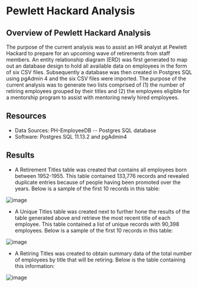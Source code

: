 # Pewlett Hackard Analysis

## Overview of Pewlett Hackard Analysis

The purpose of the current analysis was to assist an HR analyst at Pewlett Hackard to prepare for an upcoming wave of retirements from staff members. An entity relationship diagram (ERD) was first generated to map out an database design to hold all available data on employees in the form of six CSV files. Subsequently a database was then created in Postgres SQL using pgAdmin 4 and the six CSV files were imported. The purpose of the current analysis was to generate two lists comprised of (1) the number of retiring employees grouped by their titles and (2) the employees eligible for a mentorship program to assist with mentoring newly hired employees. 

## Resources
- Data Sources: PH-EmployeeDB -- Postgres SQL database
- Software: Postgres SQL 11.13.2 and pgAdmin4

## Results

-  A Retirement Titles table was created that contains all employees born between 1952-1955. This table contained 133,776 records and revealed duplicate entries because of people having been promoted over the years. Below is a sample of the first 10 records in this table:

![image](https://user-images.githubusercontent.com/85533099/135701660-09d8a9bf-9a6a-4649-9a45-2fe5f6e9faa3.png)

- A Unique Titles table was created next to further hone the results of the table generated above and retrieve the most recent title of each employee. This table contained a list of unique records with 90,398 employees. Below is a sample of the first 10 records in this table:
 
![image](https://user-images.githubusercontent.com/85533099/135701683-3dc4eb6b-3724-4265-a3e0-f0fa0b5937d2.png)

- A Retiring Titles was created to obtain summary data of the total number of employees by title that will be retiring. Below is the table containing this information:

![image](https://user-images.githubusercontent.com/85533099/135701728-d61df006-36a9-4bac-b0e7-e3d6199e7b78.png)

